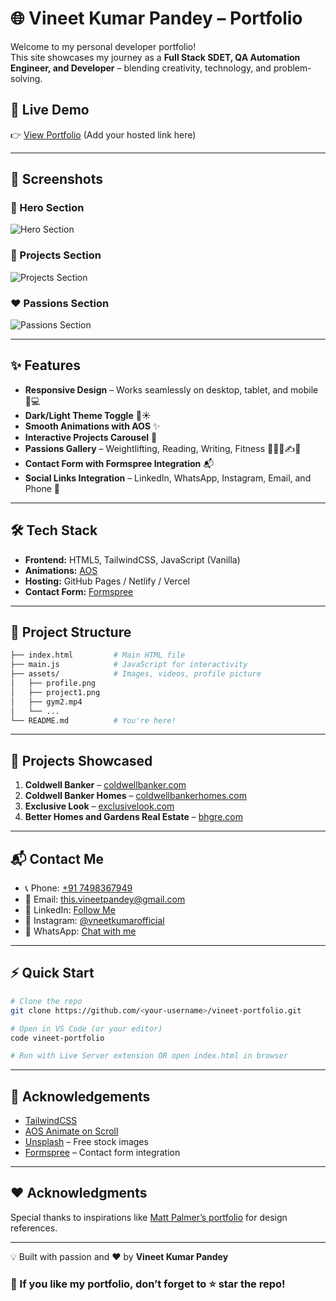 # 🌐 Vineet Kumar Pandey – Portfolio

Welcome to my personal developer portfolio!  
This site showcases my journey as a **Full Stack SDET, QA Automation Engineer, and Developer** – blending creativity, technology, and problem-solving.

## 🚀 Live Demo

👉 [View Portfolio](#) (Add your hosted link here)

---

## 📸 Screenshots

### 🎯 Hero Section

![Hero Section](assets/hero-screenshot.png)

### 💼 Projects Section

![Projects Section](assets/projects-screenshot.png)

### ❤️ Passions Section

![Passions Section](assets/passions-screenshot.png)

---

## ✨ Features

- **Responsive Design** – Works seamlessly on desktop, tablet, and mobile 📱💻
- **Dark/Light Theme Toggle** 🌙☀️
- **Smooth Animations with AOS** ✨
- **Interactive Projects Carousel** 🎠
- **Passions Gallery** – Weightlifting, Reading, Writing, Fitness 🏋️‍♂️📖✍️🏃
- **Contact Form with Formspree Integration** 📬
- **Social Links Integration** – LinkedIn, WhatsApp, Instagram, Email, and Phone 🔗

---

## 🛠️ Tech Stack

- **Frontend:** HTML5, TailwindCSS, JavaScript (Vanilla)
- **Animations:** [AOS](https://michalsnik.github.io/aos/)
- **Hosting:** GitHub Pages / Netlify / Vercel
- **Contact Form:** [Formspree](https://formspree.io/)

---

## 📂 Project Structure

```bash
├── index.html         # Main HTML file
├── main.js            # JavaScript for interactivity
├── assets/            # Images, videos, profile picture
│   ├── profile.png
│   ├── project1.png
│   ├── gym2.mp4
│   └── ...
└── README.md          # You're here!
```

---

## 🌟 Projects Showcased

1. **Coldwell Banker** – [coldwellbanker.com](https://www.coldwellbanker.com/)
2. **Coldwell Banker Homes** – [coldwellbankerhomes.com](https://www.coldwellbankerhomes.com/)
3. **Exclusive Look** – [exclusivelook.com](https://exclusivelook.com/)
4. **Better Homes and Gardens Real Estate** – [bhgre.com](https://www.bhgre.com/)

---

## 📬 Contact Me

- 📞 Phone: [+91 7498367949](tel:+917498367949)
- 📧 Email: [this.vineetpandey@gmail.com](mailto:this.vineetpandey@gmail.com)
- 💼 LinkedIn: [Follow Me](https://www.linkedin.com/comm/mynetwork/discovery-see-all?usecase=PEOPLE_FOLLOWS&followMember=vineet-kumar-pandey20)
- 📸 Instagram: [@vneetkumarofficial](https://www.instagram.com/vneetkumarofficial?igsh=c3owZXFpZ2xwdHFi)
- 💬 WhatsApp: [Chat with me](https://wa.me/917498367949)

---

## ⚡ Quick Start

```bash
# Clone the repo
git clone https://github.com/<your-username>/vineet-portfolio.git

# Open in VS Code (or your editor)
code vineet-portfolio

# Run with Live Server extension OR open index.html in browser
```

---

## 🌈 Acknowledgements

- [TailwindCSS](https://tailwindcss.com/)
- [AOS Animate on Scroll](https://michalsnik.github.io/aos/)
- [Unsplash](https://unsplash.com/) – Free stock images
- [Formspree](https://formspree.io/) – Contact form integration

---

## ❤️ Acknowledgments

Special thanks to inspirations like [Matt Palmer’s portfolio](https://portfolio.mattpalmer.io/) for design references.

---

💡 Built with passion and ❤️ by **Vineet Kumar Pandey**

### 🌟 If you like my portfolio, don’t forget to ⭐ star the repo!
